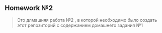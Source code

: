 ## Homework №2
> Это длмашняя работа №2 , в которой необходимо было создать этот репозиторий с содержанием домашнего задания №1 
